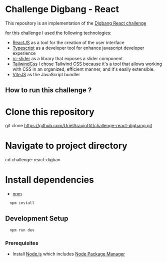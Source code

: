 # Challenge Digbang - React

This repository is an implementation of the [Digbang React challenge](https://github.com/digbang/ejercicio-react)

for this challenge I used the following technologies:

- [ReactJS](https://es.react.dev/) as a tool for the creation of the user interface
- [Typescript](https://www.typescriptlang.org/) as a developer tool for enhance javascript developer experience
- [rc-slider](https://github.com/react-component/slider) as a library that exposes a slider component
- [TailwindCss](https://tailwindcss.com/) I chose Tailwind CSS because it's a tool that allows working with CSS in an organized, efficient manner, and it's easily extensible.
- [ViteJS](https://vitejs.dev/) as the JavaScript bundler

## How to run this challenge ?

# Clone this repository

git clone https://github.com/UrielAraujoGit/challenge-react-digbang.git

# Navigate to project directory

cd challenge-react-digban

# Install dependencies

- [npm](https://docs.npmjs.com/)

```bash
  npm install

```

## Development Setup

```bash
  npm run dev
```

### Prerequisites

- Install [Node.js](https://nodejs.org/en) which includes [Node Package Manager](https://www.npmjs.com/)
